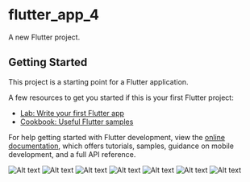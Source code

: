 # flutter_app_4

A new Flutter project.

## Getting Started

This project is a starting point for a Flutter application.

A few resources to get you started if this is your first Flutter project:

- [Lab: Write your first Flutter app](https://docs.flutter.dev/get-started/codelab)
- [Cookbook: Useful Flutter samples](https://docs.flutter.dev/cookbook)

For help getting started with Flutter development, view the
[online documentation](https://docs.flutter.dev/), which offers tutorials,
samples, guidance on mobile development, and a full API reference.


![Alt text](<Screenshot 2024-06-23 at 17.37.13.png>) 
![Alt text](<Screenshot 2024-06-23 at 17.37.26.png>) 
![Alt text](<Screenshot 2024-06-23 at 18.03.51.png>) 
![Alt text](<Screenshot 2024-06-23 at 18.04.07.png>) 
![Alt text](<Screenshot 2024-06-23 at 18.04.13.png>) 
![Alt text](<Screenshot 2024-06-23 at 18.04.17.png>) 
![Alt text](<Screenshot 2024-06-23 at 18.04.25.png>)